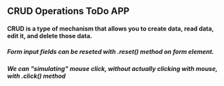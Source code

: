 ## CRUD Operations ToDo APP

#### CRUD is a type of mechanism that allows you to create data, read data, edit it, and delete those data.

##### Form input fields can be reseted with .reset() method on form element.

##### We can "simulating" mouse click, without actually clicking with mouse, with .click() method